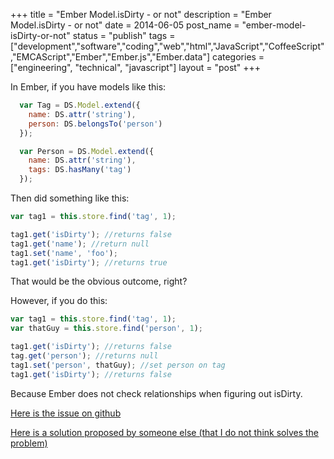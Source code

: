 +++
title = "Ember Model.isDirty - or not"
description = "Ember Model.isDirty - or not"
date = 2014-06-05
post_name = "ember-model-isDirty-or-not"
status = "publish"
tags = ["development","software","coding","web","html","JavaScript","CoffeeScript","EMCAScript","Ember","Ember.js","Ember.data"]
categories = ["engineering", "technical", "javascript"]
layout = "post"
+++

In Ember, if you have models like this:

```javascript
  var Tag = DS.Model.extend({
    name: DS.attr('string'),
    person: DS.belongsTo('person')
  });

  var Person = DS.Model.extend({
    name: DS.attr('string'),
    tags: DS.hasMany('tag')
  });
```

Then did something like this:

```javascript
var tag1 = this.store.find('tag', 1);

tag1.get('isDirty'); //returns false
tag1.get('name'); //return null
tag1.set('name', 'foo');
tag1.get('isDirty'); //returns true
```

That would be the obvious outcome, right?

However, if you do this:

```javascript
var tag1 = this.store.find('tag', 1);
var thatGuy = this.store.find('person', 1);

tag1.get('isDirty'); //returns false
tag.get('person'); //returns null
tag1.set('person', thatGuy); //set person on tag
tag1.get('isDirty'); //returns false
```

Because Ember does not check relationships when figuring out isDirty.

[Here is the issue on github](https://github.com/emberjs/data/issues/1188)

[Here is a solution proposed by someone else (that I do not think solves the problem)](http://emberjs.jsbin.com/jaxoriki/1/edit)
